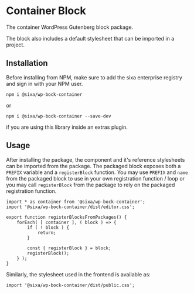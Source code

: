 # Container Block

The container WordPress Gutenberg block package.

The block also includes a default stylesheet that can be imported in a project.

## Installation
Before installing from NPM, make sure to add the sixa enterprise registry and sign in with your NPM user.
```
npm i @sixa/wp-bock-container
```

or
```
npm i @sixa/wp-bock-container --save-dev
```
if you are using this library inside an extras plugin.

## Usage
After installing the package, the component and it's reference stylesheets can
be imported from the package.
The packaged block exposes both a `PREFIX` variable and a `registerBlock` function.
You may use `PREFIX` and `name` from the packaged block to use in your own
registration function / loop or you may call `registerBlock` from the package
to rely on the packaged registration function.

```
import * as container from '@sixa/wp-bock-container';
import '@sixa/wp-bock-container/dist/editor.css';

export function registerBlocksFromPackages() {
	forEach( [ container ], ( block ) => {
		if ( ! block ) {
			return;
		}

		const { registerBlock } = block;
		registerBlock();
	} );
}
```

Similarly, the stylesheet used in the frontend is available as:
```
import '@sixa/wp-bock-container/dist/public.css';
```